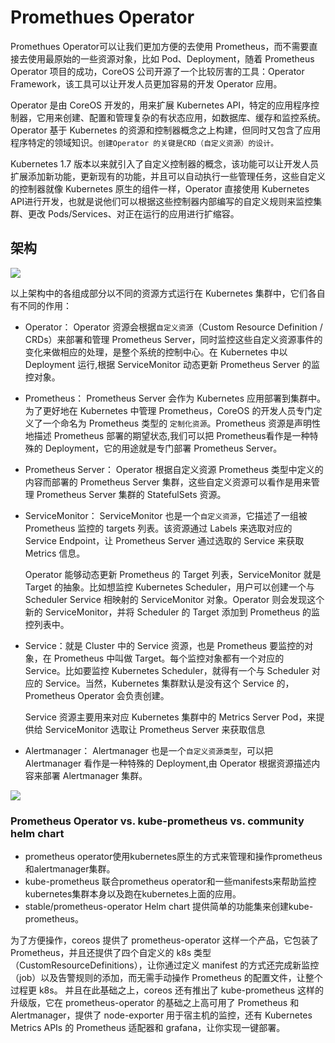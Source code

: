 # Promethues Operator


Promethues Operator可以让我们更加方便的去使用 Prometheus，而不需要直接去使用最原始的一些资源对象，比如 Pod、Deployment，随着 Prometheus Operator 项目的成功，CoreOS 公司开源了一个比较厉害的工具：Operator Framework，该工具可以让开发人员更加容易的开发 Operator 应用。

Operator 是由 CoreOS 开发的，用来扩展 Kubernetes API，特定的应用程序控制器，它用来创建、配置和管理复杂的有状态应用，如数据库、缓存和监控系统。Operator 基于 Kubernetes 的资源和控制器概念之上构建，但同时又包含了应用程序特定的领域知识。`创建Operator 的关键是CRD（自定义资源）的设计。`

Kubernetes 1.7 版本以来就引入了自定义控制器的概念，该功能可以让开发人员扩展添加新功能，更新现有的功能，并且可以自动执行一些管理任务，这些自定义的控制器就像 Kubernetes 原生的组件一样，Operator 直接使用 Kubernetes API进行开发，也就是说他们可以根据这些控制器内部编写的自定义规则来监控集群、更改 Pods/Services、对正在运行的应用进行扩缩容。

## 架构

![](https://gitee.com/owen2016/pic-hub/raw/master/pics/20201022224408.png)

以上架构中的各组成部分以不同的资源方式运行在 Kubernetes 集群中，它们各自有不同的作用：

- Operator： Operator 资源会根据`自定义资源`（Custom Resource Definition / CRDs）来部署和管理 Prometheus Server，同时监控这些自定义资源事件的变化来做相应的处理，是整个系统的控制中心。在 Kubernetes 中以 Deployment 运行,根据 ServiceMonitor 动态更新 Prometheus Server 的监控对象。

- Prometheus： Prometheus Server 会作为 Kubernetes 应用部署到集群中。为了更好地在 Kubernetes 中管理 Prometheus，CoreOS 的开发人员专门定义了一个命名为 Prometheus 类型的 `定制化资源`。Prometheus 资源是声明性地描述 Prometheus 部署的期望状态,我们可以把 Prometheus看作是一种特殊的 Deployment，它的用途就是专门部署 Prometheus Server。

- Prometheus Server： Operator 根据自定义资源 Prometheus 类型中定义的内容而部署的 Prometheus Server 集群，这些自定义资源可以看作是用来管理 Prometheus Server 集群的 StatefulSets 资源。

- ServiceMonitor： ServiceMonitor 也是一个`自定义资源`，它描述了一组被 Prometheus 监控的 targets 列表。该资源通过 Labels 来选取对应的 Service Endpoint，让 Prometheus Server 通过选取的 Service 来获取 Metrics 信息。
  
  Operator 能够动态更新 Prometheus 的 Target 列表，ServiceMonitor 就是 Target 的抽象。比如想监控 Kubernetes Scheduler，用户可以创建一个与 Scheduler Service 相映射的 ServiceMonitor 对象。Operator 则会发现这个新的 ServiceMonitor，并将 Scheduler 的 Target 添加到 Prometheus 的监控列表中。

- Service：就是 Cluster 中的 Service 资源，也是 Prometheus 要监控的对象，在 Prometheus 中叫做 Target。每个监控对象都有一个对应的 Service。比如要监控 Kubernetes Scheduler，就得有一个与 Scheduler 对应的 Service。当然，Kubernetes 集群默认是没有这个 Service 的，Prometheus Operator 会负责创建。
  
  Service 资源主要用来对应 Kubernetes 集群中的 Metrics Server Pod，来提供给 ServiceMonitor 选取让 Prometheus Server 来获取信息

- Alertmanager： Alertmanager 也是一个`自定义资源类型`，可以把 Alertmanager 看作是一种特殊的 Deployment,由 Operator 根据资源描述内容来部署 Alertmanager 集群。

![](https://gitee.com/owen2016/pic-hub/raw/master/pics/20201022230624.png)


### Prometheus Operator vs. kube-prometheus vs. community helm chart

- prometheus operator使用kubernetes原生的方式来管理和操作prometheus和alertmanager集群。
- kube-prometheus 联合prometheus operator和一些manifests来帮助监控kubernetes集群本身以及跑在kubernetes上面的应用。
- stable/prometheus-operator Helm chart 提供简单的功能集来创建kube-prometheus。


为了方便操作，coreos 提供了 prometheus-operator 这样一个产品，它包装了 Prometheus，并且还提供了四个自定义的 k8s 类型（CustomResourceDefinitions），让你通过定义 manifest 的方式还完成新监控（job）以及告警规则的添加，而无需手动操作 Prometheus 的配置文件，让整个过程更 k8s。
并且在此基础之上，coreos 还有推出了 kube-prometheus 这样的升级版，它在 prometheus-operator 的基础之上高可用了 Prometheus 和 Alertmanager，提供了 node-exporter 用于宿主机的监控，还有 Kubernetes Metrics APIs 的 Prometheus 适配器和 grafana，让你实现一键部署。